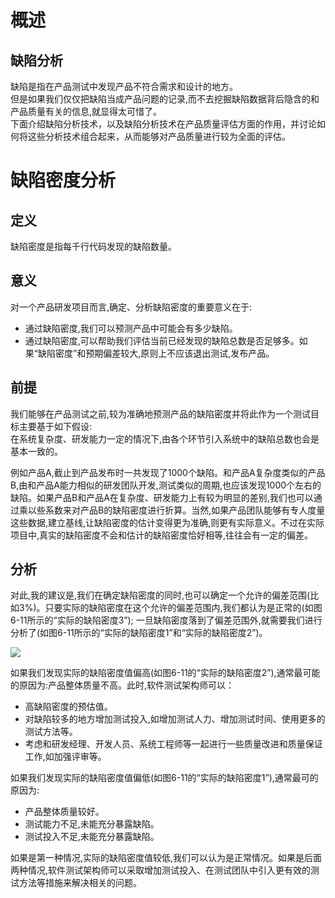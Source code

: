 # 概述
## 缺陷分析
缺陷是指在产品测试中发现产品不符合需求和设计的地方。   
但是如果我们仅仅把缺陷当成产品问题的记录,而不去挖掘缺陷数据背后隐含的和产品质量有关的信息,就显得太可惜了。   
下面介绍缺陷分析技术，以及缺陷分析技术在产品质量评估方面的作用，并讨论如何将这些分析技术组合起来，从而能够对产品质量进行较为全面的评估。

# 缺陷密度分析
## 定义
缺陷密度是指每千行代码发现的缺陷数量。
## 意义
对一个产品研发项目而言,确定、分析缺陷密度的重要意义在于:   
- 通过缺陷密度,我们可以预测产品中可能会有多少缺陷。
- 通过缺陷密度,可以帮助我们评估当前已经发现的缺陷总数是否足够多。如果“缺陷密度”和预期偏差较大,原则上不应该退出测试,发布产品。
## 前提
我们能够在产品测试之前,较为准确地预测产品的缺陷密度并将此作为一个测试目标主要基于如下假设:   
在系统复杂度、研发能力一定的情况下,由各个环节引入系统中的缺陷总数也会是基本一致的。   

例如产品A,截止到产品发布时一共发现了1000个缺陷。和产品A复杂度类似的产品B,由和产品A能力相似的研发团队开发,测试类似的周期,也应该发现1000个左右的缺陷。如果产品B和产品A在复杂度、研发能力上有较为明显的差别,我们也可以通过乘以些系数来对产品B的缺陷密度进行折算。当然,如果产品团队能够有专人度量这些数据,建立基线,让缺陷密度的估计变得更为准确,则更有实际意义。不过在实际项目中,真实的缺陷密度不会和估计的缺陷密度恰好相等,往往会有一定的偏差。   
## 分析
对此,我的建议是,我们在确定缺陷密度的同时,也可以确定一个允许的偏差范围(比如3%)。只要实际的缺陷密度在这个允许的偏差范围内,我们都认为是正常的(如图6-11所示的“实际的缺陷密度3”); 一旦缺陷密度落到了偏差范围外,就需要我们进行分析了(如图6-11所示的“实际的缺陷密度1”和“实际的缺陷密度2”)。

![](https://shen89s.github.io/resFiles/缺陷密度落到偏差范围外.jpg)

如果我们发现实际的缺陷密度值偏高(如图6-11的“实际的缺陷密度2”),通常最可能的原因为:产品整体质量不高。此时,软件测试架构师可以：   
- 高缺陷密度的预估值。
- 对缺陷较多的地方增加测试投入,如增加测试人力、增加测试时间、使用更多的测试方法等。
- 考虑和研发经理、开发人员、系统工程师等一起进行一些质量改进和质量保证工作,如加强评审等。

如果我们发现实际的缺陷密度值偏低(如图6-11的“实际的缺陷密度1”),通常最可的原因为:   
- 产品整体质量较好。
- 测试能力不足,未能充分暴露缺陷。
- 测试投入不足,未能充分暴露缺陷。

如果是第一种情况,实际的缺陷密度值较低,我们可以认为是正常情况。如果是后面两种情况,软件测试架构师可以采取增加测试投入、在测试团队中引入更有效的测试方法等措施来解决相关的问题。
